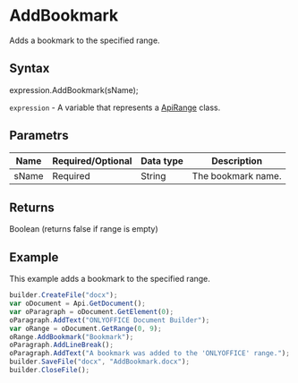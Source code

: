 # AddBookmark

Adds a bookmark to the specified range.

## Syntax

expression.AddBookmark(sName);

`expression` - A variable that represents a [ApiRange](../ApiRange.md) class.

## Parametrs

| **Name** | **Required/Optional** | **Data type** | **Description** |
| ------------- | ------------- | ------------- | ------------- |
| sName | Required | String | The bookmark name. |

## Returns

Boolean (returns false if range is empty)

## Example

This example adds a bookmark to the specified range.

```javascript
builder.CreateFile("docx");
var oDocument = Api.GetDocument();
var oParagraph = oDocument.GetElement(0);
oParagraph.AddText("ONLYOFFICE Document Builder");
var oRange = oDocument.GetRange(0, 9);
oRange.AddBookmark("Bookmark");
oParagraph.AddLineBreak();
oParagraph.AddText("A bookmark was added to the 'ONLYOFFICE' range.");
builder.SaveFile("docx", "AddBookmark.docx");
builder.CloseFile();
```